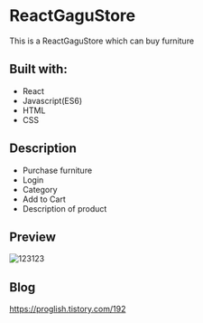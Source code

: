 # ReactGaguStore
  
This is a ReactGaguStore which can buy furniture

  
## Built with: 
  
- React 
- Javascript(ES6)   
- HTML  
- CSS        

## Description  

- Purchase furniture
- Login
- Category 
- Add to Cart
- Description of product

## Preview 
![123123](https://user-images.githubusercontent.com/65179725/124517250-78159e80-de1e-11eb-8b71-a6b28346908d.png)

## Blog
https://proglish.tistory.com/192

 
  
